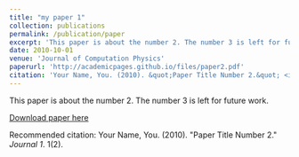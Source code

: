 ```yaml
---
title: "my paper 1"
collection: publications
permalink: /publication/paper
excerpt: 'This paper is about the number 2. The number 3 is left for future work.'
date: 2010-10-01
venue: 'Journal of Computation Physics'
paperurl: 'http://academicpages.github.io/files/paper2.pdf'
citation: 'Your Name, You. (2010). &quot;Paper Title Number 2.&quot; <i>Journal 1</i>. 1(2).'
---
```

This paper is about the number 2. The number 3 is left for future work.

[Download paper here](http://academicpages.github.io/files/paper2.pdf)

Recommended citation: Your Name, You. (2010). "Paper Title Number 2." <i>Journal 1</i>. 1(2).
